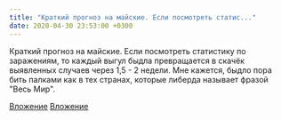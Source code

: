 ```yaml
---
title: "Краткий прогноз на майские. Если посмотреть статис..."
date: 2020-04-30 23:53:00 +0300
---
```


Краткий прогноз на майские. Если посмотреть статистику по заражениям, то каждый выгул быдла превращается в скачёк выявленных случаев через 1,5 - 2 недели. Мне кажется, быдло пора бить палками как в тех странах, которые либерда называет фразой "Весь Мир".


[Вложение](/assets/vk_photos/4/4UN1vhERZcs.jpg)
[Вложение](https://vk.com/video41076938_456239399)
